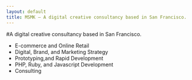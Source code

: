 ```yaml
---
layout: default
title: MSMK — A digital creative consultancy based in San Francisco.
---
```


#A digital creative consultancy based in San Francisco.

- E-commerce and Online Retail
- Digital, Brand, and Marketing Strategy
- Prototyping,and Rapid Development
- PHP, Ruby, and Javascript Development
- Consulting
